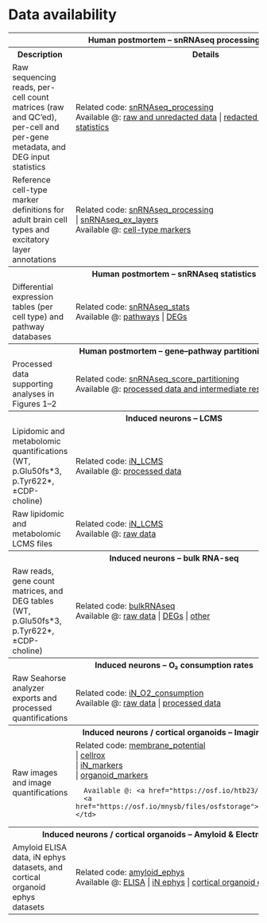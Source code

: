 # Data availability
<table>
  <tr>
    <th colspan="2">Human postmortem – snRNAseq processing</th>
  </tr>
  <tr>
    <th>Description</th>
    <th>Details</th>
  </tr>
  <tr>
    <td>
      Raw sequencing reads, per-cell count matrices (raw and QC’ed), per-cell and per-gene metadata, and DEG input statistics
    </td>
    <td>
      Related code: <a href="https://github.com/djunamay/ABCA7lof2/tree/main/analyses/snRNAseq_processing">snRNAseq_processing</a><br>
      Available @: <a href="https://www.synapse.org/#!Synapse:syn53461705">raw and unredacted data</a> | 
      <a href="https://singlecell.broadinstitute.org/single_cell/study/SCP3182/a-single-cell-atlas-of-abca7-loss-of-function-in-human-brain#study-download">redacted data</a> | 
      <a href="https://osf.io/xegjk">input statistics</a>
    </td>
  </tr>
  <tr>
    <td>
      Reference cell-type marker definitions for adult brain cell types and excitatory layer annotations
    </td>
    <td>
      Related code: <a href="https://github.com/djunamay/ABCA7lof2/tree/main/analyses/snRNAseq_processing">snRNAseq_processing</a><br> | <a href="https://github.com/djunamay/ABCA7lof2/tree/main/analyses/snRNAseq_reviewer_analysis">snRNAseq_ex_layers</a><br>
      Available @: <a href="https://osf.io/5k8v2/files/osfstorage">cell-type markers</a>
    </td>
  </tr>

  <tr>
    <th colspan="2">Human postmortem – snRNAseq statistics</th>
  </tr>
  <tr>
    <td>
      Differential expression tables (per cell type) and pathway databases
    </td>
    <td>
      Related code: <a href="https://github.com/djunamay/ABCA7lof2/tree/main/analyses/snRNAseq_stats">snRNAseq_stats</a><br>
      Available @: <a href="https://osf.io/v6y3d/files/osfstorage">pathways</a> | 
      <a href="https://osf.io/5cnfy/wiki/home/">DEGs</a>
    </td>
  </tr>

  <tr>
    <th colspan="2">Human postmortem – gene–pathway partitioning</th>
  </tr>
  <tr>
    <td>
      Processed data supporting analyses in Figures 1–2
    </td>
    <td>
      Related code: <a href="https://github.com/djunamay/ABCA7lof2/tree/main/analyses/snRNAseq_score_partitioning">snRNAseq_score_partitioning</a><br>
      Available @: <a href="https://osf.io/n9a35/files/osfstorage">processed data and intermediate results</a>
    </td>
  </tr>

  <tr>
    <th colspan="2">Induced neurons – LCMS</th>
  </tr>
  <tr>
    <td>
      Lipidomic and metabolomic quantifications (WT, p.Glu50fs*3, p.Tyr622*, ±CDP-choline)
    </td>
    <td>
      Related code: <a href="https://github.com/djunamay/ABCA7lof2/tree/main/analyses/iN_LCMS">iN_LCMS</a><br>
      Available @: <a href="https://osf.io/mnysb/files/osfstorage">processed data</a>
    </td>
  </tr>
  <tr>
    <td>
      Raw lipidomic and metabolomic LCMS files
    </td>
    <td>
      Related code: <a href="https://github.com/djunamay/ABCA7lof2/tree/main/analyses/iN_LCMS">iN_LCMS</a><br>
      Available @: <a href="https://osf.io/u68k3/">raw data</a>
    </td>
  </tr>

  <tr>
    <th colspan="2">Induced neurons – bulk RNA-seq</th>
  </tr>
  <tr>
    <td>
      Raw reads, gene count matrices, and DEG tables (WT, p.Glu50fs*3, p.Tyr622*, ±CDP-choline)
    </td>
    <td>
      Related code: <a href="https://github.com/djunamay/ABCA7lof2/tree/main/analyses/bulkRNAseq">bulkRNAseq</a><br>
      Available @: <a href="https://www.ncbi.nlm.nih.gov/geo/query/acc.cgi?acc=GSE299277">raw data</a> | 
      <a href="https://osf.io/5cnfy/wiki/home/">DEGs</a> |
      <a href="https://osf.io/mnysb/files/osfstorage">other</a>
    </td>
  </tr>

  <tr>
    <th colspan="2">Induced neurons – O₂ consumption rates</th>
  </tr>
  <tr>
    <td>
      Raw Seahorse analyzer exports and processed quantifications
    </td>
    <td>
      Related code: <a href="https://github.com/djunamay/ABCA7lof2/blob/main/analyses/iN_O2_consumption">iN_O2_consumption</a><br>
      Available @: <a href="https://osf.io/kptbw/files/osfstorage">raw data</a> | 
      <a href="https://osf.io/mnysb/files/osfstorage">processed data</a>
    </td>
  </tr>

  <tr>
    <th colspan="2">Induced neurons / cortical organoids – Imaging</th>
  </tr>
  <tr>
    <td>
      Raw images and image quantifications
    </td>
    <td>
      Related code: <a href="https://github.com/djunamay/ABCA7lof2/blob/main/analyses/imaging">membrane_potential</a><br> | <a href="https://github.com/djunamay/ABCA7lof2/blob/main/analyses/imaging">cellrox</a><br> | <a href="https://github.com/djunamay/ABCA7lof2/blob/main/analyses/imaging">iN_markers</a><br> | <a href="https://github.com/djunamay/ABCA7lof2/blob/main/analyses/imaging">organoid_markers</a><br>

      Available @: <a href="https://osf.io/htb23/">raw images</a> | 
      <a href="https://osf.io/mnysb/files/osfstorage">quantifications</a>
    </td>
  </tr>

  <tr>
    <th colspan="2">Induced neurons / cortical organoids – Amyloid & Electrophysiology</th>
  </tr>
  <tr>
    <td>
      Amyloid ELISA data, iN ephys datasets, and cortical organoid ephys datasets
    </td>
    <td>
      Related code: <a href="https://github.com/djunamay/ABCA7lof2/blob/main/analyses/amyloid_ephys">amyloid_ephys</a><br>
      Available @: <a href="https://osf.io/szuvt/">ELISA</a> | 
      <a href="https://osf.io/jy3fe/">iN ephys</a> | <a href="https://osf.io/em92c/">cortical organoid ephys</a>
    </td>
  </tr>
</table>
